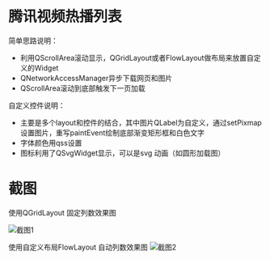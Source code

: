 # 腾讯视频热播列表

简单思路说明：

 - 利用QScrollArea滚动显示，QGridLayout或者FlowLayout做布局来放置自定义的Widget
 - QNetworkAccessManager异步下载网页和图片
 - QScrollArea滚动到底部触发下一页加载

自定义控件说明：

 - 主要是多个layout和控件的结合，其中图片QLabel为自定义，通过setPixmap设置图片，重写paintEvent绘制底部渐变矩形框和白色文字
 - 字体颜色用qss设置
 - 图标利用了QSvgWidget显示，可以是svg 动画（如圆形加载图）


# 截图

使用QGridLayout 固定列数效果图

![截图1](ScreenShot/1.gif)

使用自定义布局FlowLayout 自动列数效果图
![截图2](ScreenShot/2.gif)